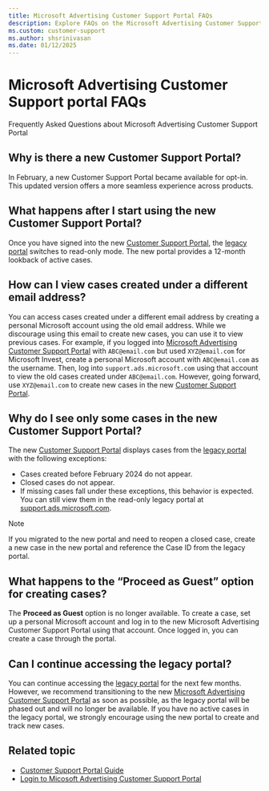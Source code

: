 ```yaml
---
title: Microsoft Advertising Customer Support Portal FAQs 
description: Explore FAQs on the Microsoft Advertising Customer Support Portal, providing insights into common queries for better understanding.
ms.custom: customer-support
ms.author: shsrinivasan
ms.date: 01/12/2025
---
```


# Microsoft Advertising Customer Support portal FAQs 

Frequently Asked Questions about Microsoft Advertising Customer Support Portal

## Why is there a new Customer Support Portal?

In February, a new Customer Support Portal became available for opt-in. This updated version offers a more seamless experience across products.

## What happens after I start using the new Customer Support Portal?

Once you have signed into the new [Customer Support Portal](https://support.ads.microsoft.com), the [legacy portal](https://support.ads.microsoft.com) switches to read-only mode. The new portal provides a 12-month lookback of active cases.

## How can I view cases created under a different email address?

You can access cases created under a different email address by creating a personal Microsoft account using the old email address. While we discourage using this email to create new cases, you can use it to view previous cases.
For example, if you logged into [Microsoft Advertising Customer Support Portal](https://support.ads.microsoft.com) with `ABC@email.com` but used `XYZ@email.com` for Microsoft Invest, create a personal Microsoft account with `ABC@email.com` as the username. Then, log into `support.ads.microsoft.com` using that account to view the old cases created under `ABC@email.com`. However, going forward, use `XYZ@email.com` to create new cases in the new [Customer Support Portal](https://support.ads.microsoft.com).  

## Why do I see only some cases in the new Customer Support Portal?

The new [Customer Support Portal](https://support.ads.microsoft.com) displays cases from the [legacy portal](https://support.ads.microsoft.com) with the following exceptions:

- Cases created before February 2024 do not appear.
- Closed cases do not appear.
- If missing cases fall under these exceptions, this behavior is expected. You can still view them in the read-only legacy portal at [support.ads.microsoft.com](https://support.ads.microsoft.com).

> [!NOTE]
> If you migrated to the new portal and need to reopen a closed case, create a new case in the new portal and reference the Case ID from the legacy portal.

## What happens to the “Proceed as Guest” option for creating cases?

The **Proceed as Guest** option is no longer available. To create a case, set up a personal Microsoft account and log in to the new Microsoft Advertising Customer Support Portal using that account. Once logged in, you can create a case through the portal.  

## Can I continue accessing the legacy portal?

You can continue accessing the [legacy portal](https://support.ads.microsoft.com) for the next few months. However, we recommend transitioning to the new [Microsoft Advertising Customer Support Portal](https://support.ads.microsoft.com) as soon as possible, as the legacy portal will be phased out and will no longer be available. If you have no active cases in the legacy portal, we strongly encourage using the new portal to create and track new cases.

<!--

Here are a few of our most frequently asked questions about the Customer Support Portal.

## What are my login credentials?

If you're new to the Customer Support Portal, please visit the [Microsoft Advertising Customer Support Portal](https://support.ads.microsoft.com) page, proceed as a Guest, and click **Contact Support**. Once you've registered, your username will be the email address that you submitted during registration.

> [!TIP]
> The portal account is separate from and [Documentation Portal](https://support.ads.microsoft.com) accounts. You will need to log in to each system separately. Note that each account may have a different password.

## What do I do if someone else on my team needs access?

You'll need to visit the [Login](https://support.ads.microsoft.com) page, proceed as a Guest, and click **Contact Support**.

## Where do I go if I have a suggested improvement to the Customer Support Portal? -->

## Related topic

- [Customer Support Portal Guide](xcs-customer-support-portal-guide.md)
- [Login to Micosoft Advertising Customer Support Portal](xcs-logging-in-to-the-customer-support-portal.md)
